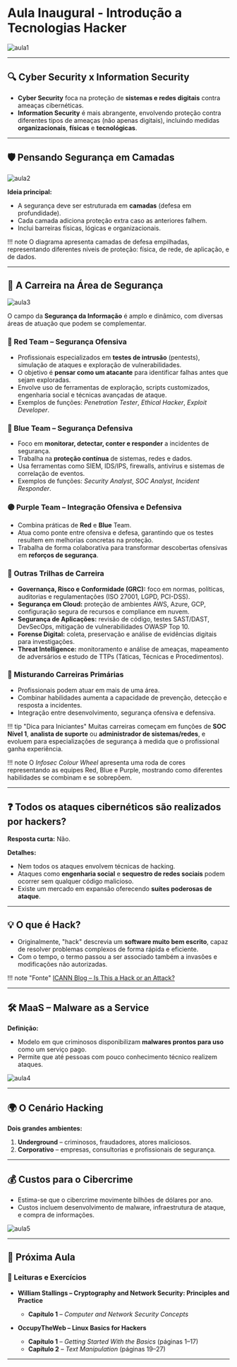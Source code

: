# Aula Inaugural - Introdução a Tecnologias Hacker


![aula1](../assets/images/aulas/aula%20inaugural/aula1.png)

---

## 🔍 Cyber Security x Information Security

- **Cyber Security** foca na proteção de **sistemas e redes digitais** contra ameaças cibernéticas.  
- **Information Security** é mais abrangente, envolvendo proteção contra diferentes tipos de ameaças (não apenas digitais), incluindo medidas **organizacionais**, **físicas** e **tecnológicas**.  

---

## 🛡️ Pensando Segurança em Camadas

![aula2](../assets/images/aulas/aula%20inaugural/aula2.png)

**Ideia principal:**  
- A segurança deve ser estruturada em **camadas** (defesa em profundidade).  
- Cada camada adiciona proteção extra caso as anteriores falhem.  
- Inclui barreiras físicas, lógicas e organizacionais.  

!!! note
    O diagrama apresenta camadas de defesa empilhadas, representando diferentes níveis de proteção: física, de rede, de aplicação, e de dados.

---

## 🎯 A Carreira na Área de Segurança

![aula3](../assets/images/aulas/aula%20inaugural/aula3.png)

O campo da **Segurança da Informação** é amplo e dinâmico, com diversas áreas de atuação que podem se complementar.

### 🔴 Red Team – Segurança Ofensiva
- Profissionais especializados em **testes de intrusão** (pentests), simulação de ataques e exploração de vulnerabilidades.
- O objetivo é **pensar como um atacante** para identificar falhas antes que sejam exploradas.
- Envolve uso de ferramentas de exploração, scripts customizados, engenharia social e técnicas avançadas de ataque.
- Exemplos de funções: *Penetration Tester*, *Ethical Hacker*, *Exploit Developer*.

### 🔵 Blue Team – Segurança Defensiva
- Foco em **monitorar, detectar, conter e responder** a incidentes de segurança.
- Trabalha na **proteção contínua** de sistemas, redes e dados.
- Usa ferramentas como SIEM, IDS/IPS, firewalls, antivírus e sistemas de correlação de eventos.
- Exemplos de funções: *Security Analyst*, *SOC Analyst*, *Incident Responder*.

### 🟣 Purple Team – Integração Ofensiva e Defensiva
- Combina práticas de **Red** e **Blue** Team.
- Atua como ponte entre ofensiva e defesa, garantindo que os testes resultem em melhorias concretas na proteção.
- Trabalha de forma colaborativa para transformar descobertas ofensivas em **reforços de segurança**.

### 💼 Outras Trilhas de Carreira
- **Governança, Risco e Conformidade (GRC):** foco em normas, políticas, auditorias e regulamentações (ISO 27001, LGPD, PCI-DSS).
- **Segurança em Cloud:** proteção de ambientes AWS, Azure, GCP, configuração segura de recursos e compliance em nuvem.
- **Segurança de Aplicações:** revisão de código, testes SAST/DAST, DevSecOps, mitigação de vulnerabilidades OWASP Top 10.
- **Forense Digital:** coleta, preservação e análise de evidências digitais para investigações.
- **Threat Intelligence:** monitoramento e análise de ameaças, mapeamento de adversários e estudo de TTPs (Táticas, Técnicas e Procedimentos).

### 🔄 Misturando Carreiras Primárias

- Profissionais podem atuar em mais de uma área.
- Combinar habilidades aumenta a capacidade de prevenção, detecção e resposta a incidentes.
- Integração entre desenvolvimento, segurança ofensiva e defensiva.


!!! tip "Dica para Iniciantes"
    Muitas carreiras começam em funções de **SOC Nível 1**, **analista de suporte** ou **administrador de sistemas/redes**, e evoluem para especializações de segurança à medida que o profissional ganha experiência.

!!! note 
    O *Infosec Colour Wheel* apresenta uma roda de cores representando as equipes Red, Blue e Purple, mostrando como diferentes habilidades se combinam e se sobrepõem.

---

## ❓ Todos os ataques cibernéticos são realizados por hackers?

**Resposta curta:** Não.

**Detalhes:**  
- Nem todos os ataques envolvem técnicas de hacking.  
- Ataques como **engenharia social** e **sequestro de redes sociais** podem ocorrer sem qualquer código malicioso.  
- Existe um mercado em expansão oferecendo **suítes poderosas de ataque**.  

---

## 💡 O que é Hack?

- Originalmente, "hack" descrevia um **software muito bem escrito**, capaz de resolver problemas complexos de forma rápida e eficiente.
- Com o tempo, o termo passou a ser associado também a invasões e modificações não autorizadas.

!!! note "Fonte"
    [ICANN Blog – Is This a Hack or an Attack?](https://www.icann.org/ru/blogs/details/is-this-a-hack-or-an-attack-15-9-2015-pt)

---

## 🛠️ MaaS – Malware as a Service

**Definição:**  
- Modelo em que criminosos disponibilizam **malwares prontos para uso** como um serviço pago.  
- Permite que até pessoas com pouco conhecimento técnico realizem ataques.  

![aula4](../assets/images/aulas/aula%20inaugural/aula4.png)

---

## 🌍 O Cenário Hacking

**Dois grandes ambientes:**  
1. **Underground** – criminosos, fraudadores, atores maliciosos.  
2. **Corporativo** – empresas, consultorias e profissionais de segurança.  

---

## 💰 Custos para o Cibercrime

- Estima-se que o cibercrime movimente bilhões de dólares por ano.  
- Custos incluem desenvolvimento de malware, infraestrutura de ataque, e compra de informações.  

![aula5](../assets/images/aulas/aula%20inaugural/aula5.png)

---

## 📅 Próxima Aula

### 📖 Leituras e Exercícios

- **William Stallings – Cryptography and Network Security: Principles and Practice**
    - **Capítulo 1** – *Computer and Network Security Concepts*

- **OccupyTheWeb – Linux Basics for Hackers**
    - **Capítulo 1** – *Getting Started With the Basics* (páginas 1–17)
    - **Capítulo 2** – *Text Manipulation* (páginas 19–27)
---
